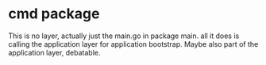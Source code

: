 # cmd package

This is no layer, actually just the main.go in package main. all it does is calling the application layer for application bootstrap. Maybe also part of the application layer, debatable. 